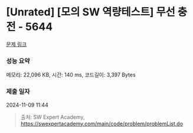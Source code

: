 # [Unrated] [모의 SW 역량테스트] 무선 충전 - 5644 

[문제 링크](https://swexpertacademy.com/main/code/problem/problemDetail.do?contestProbId=AWXRDL1aeugDFAUo) 

### 성능 요약

메모리: 22,096 KB, 시간: 140 ms, 코드길이: 3,397 Bytes

### 제출 일자

2024-11-09 11:44



> 출처: SW Expert Academy, https://swexpertacademy.com/main/code/problem/problemList.do